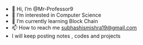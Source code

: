 - 👋 Hi, I’m @Mr-Professor9
- 👀 I’m interested in Computer Science
- 🌱 I’m currently learning Block Chain
- 📫 How to reach me subhashismishra19@gmail.com
- I will keep posting notes , codes and projects 

<!---
Mr-Professor9/Mr-Professor9 is a ✨ special ✨ repository because its `README.md` (this file) appears on your GitHub profile.
You can click the Preview link to take a look at your changes.
--->
